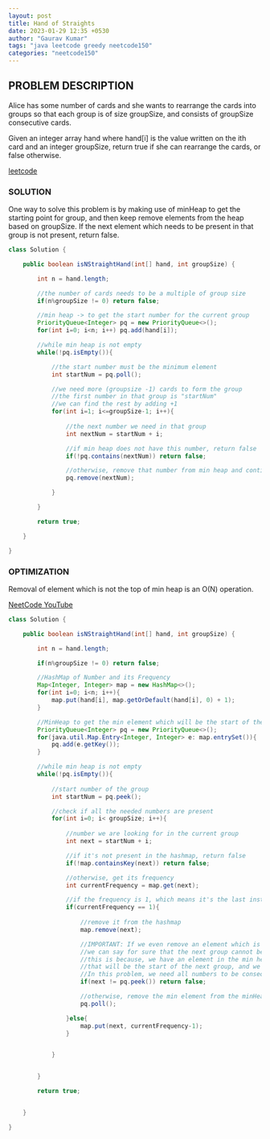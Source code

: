 ```yaml
---
layout: post
title: Hand of Straights
date: 2023-01-29 12:35 +0530
author: "Gaurav Kumar"
tags: "java leetcode greedy neetcode150"
categories: "neetcode150"
---
```


## PROBLEM DESCRIPTION

Alice has some number of cards and she wants to rearrange the cards into groups so that each group is of size groupSize, and consists of groupSize consecutive cards.

Given an integer array hand where hand[i] is the value written on the ith card and an integer groupSize, return true if she can rearrange the cards, or false otherwise.

[leetcode](https://leetcode.com/problems/hand-of-straights/description/)

### SOLUTION

One way to solve this problem is by making use of minHeap to get the starting point for group, and then keep remove elements from the heap based on groupSize. If the next element which needs to be present in that group is not present, return false.

```java
class Solution {

    public boolean isNStraightHand(int[] hand, int groupSize) {

        int n = hand.length;

        //the number of cards needs to be a multiple of group size
        if(n%groupSize != 0) return false;

        //min heap -> to get the start number for the current group
        PriorityQueue<Integer> pq = new PriorityQueue<>();
        for(int i=0; i<n; i++) pq.add(hand[i]);

        //while min heap is not empty
        while(!pq.isEmpty()){

            //the start number must be the minimum element
            int startNum = pq.poll();

            //we need more (groupsize -1) cards to form the group
            //the first number in that group is "startNum"
            //we can find the rest by adding +1
            for(int i=1; i<=groupSize-1; i++){
                
                //the next number we need in that group 
                int nextNum = startNum + i;

                //if min heap does not have this number, return false
                if(!pq.contains(nextNum)) return false;

                //otherwise, remove that number from min heap and continue checking for rest
                pq.remove(nextNum);

            }

        }

        return true;

    }

}
```

### OPTIMIZATION

Removal of element which is not the top of min heap is an O(N) operation.

[NeetCode YouTube](https://www.youtube.com/watch?v=amnrMCVd2YI)

```java
class Solution {

    public boolean isNStraightHand(int[] hand, int groupSize) {

        int n = hand.length;

        if(n%groupSize != 0) return false;

        //HashMap of Number and its Frequency
        Map<Integer, Integer> map = new HashMap<>();
        for(int i=0; i<n; i++){
            map.put(hand[i], map.getOrDefault(hand[i], 0) + 1);
        }

        //MinHeap to get the min element which will be the start of the group
        PriorityQueue<Integer> pq = new PriorityQueue<>();
        for(java.util.Map.Entry<Integer, Integer> e: map.entrySet()){
            pq.add(e.getKey());
        }

        //while min heap is not empty
        while(!pq.isEmpty()){
            
            //start number of the group
            int startNum = pq.peek();

            //check if all the needed numbers are present
            for(int i=0; i< groupSize; i++){
                
                //number we are looking for in the current group
                int next = startNum + i;

                //if it's not present in the hashmap, return false
                if(!map.containsKey(next)) return false;

                //otherwise, get its frequency
                int currentFrequency = map.get(next);

                //if the frequency is 1, which means it's the last instance which can be used
                if(currentFrequency == 1){
                    
                    //remove it from the hashmap
                    map.remove(next);

                    //IMPORTANT: If we even remove an element which is NOT the top of minHeap
                    //we can say for sure that the next group cannot be formed
                    //this is because, we have an element in the min heap which is smaller
                    //that will be the start of the next group, and we are trying to remove some number more than it
                    //In this problem, we need all numbers to be consequitive. So, we can directly return false from here.
                    if(next != pq.peek()) return false;

                    //otherwise, remove the min element from the minHeap
                    pq.poll();

                }else{
                    map.put(next, currentFrequency-1);
                }


            }


        }

        return true;


    }

}
```
